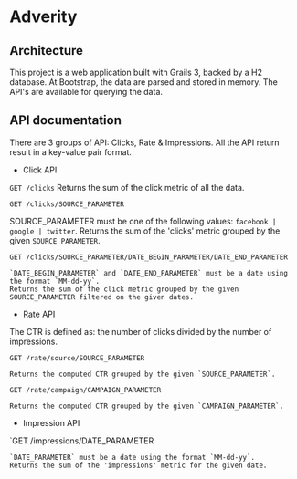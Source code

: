 # Adverity

## Architecture

This project is a web application built with Grails 3, backed by a H2 database.
At Bootstrap, the data are parsed and stored in memory.
The API's are available for querying the data.

## API documentation

There are 3 groups of API: Clicks, Rate & Impressions.
All the API return result in a key-value pair format.

* Click API

 `GET /clicks`
    Returns the sum of the click metric of all the data.


 `GET /clicks/SOURCE_PARAMETER`

  SOURCE_PARAMETER must be one of the following values: `facebook | google | twitter`.
  Returns the sum of the 'clicks' metric grouped by the given `SOURCE_PARAMETER`.



 `GET /clicks/SOURCE_PARAMETER/DATE_BEGIN_PARAMETER/DATE_END_PARAMETER`

    `DATE_BEGIN_PARAMETER` and `DATE_END_PARAMETER` must be a date using the format `MM-dd-yy`.
    Returns the sum of the click metric grouped by the given SOURCE_PARAMETER filtered on the given dates.



* Rate API

The CTR is defined as: the number of clicks divided by the number of impressions.

 `GET /rate/source/SOURCE_PARAMETER`

    Returns the computed CTR grouped by the given `SOURCE_PARAMETER`.


 `GET /rate/campaign/CAMPAIGN_PARAMETER`

    Returns the computed CTR grouped by the given `CAMPAIGN_PARAMETER`.



* Impression API

 `GET /impressions/DATE_PARAMETER

    `DATE_PARAMETER` must be a date using the format `MM-dd-yy`.
    Returns the sum of the 'impressions' metric for the given date.
